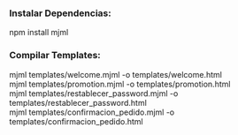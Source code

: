 ### Instalar Dependencias:
npm install mjml

### Compilar Templates:  
mjml templates/welcome.mjml -o templates/welcome.html    
mjml templates/promotion.mjml -o templates/promotion.html\
mjml templates/restablecer_password.mjml -o templates/restablecer_password.html\
mjml templates/confirmacion_pedido.mjml -o templates/confirmacion_pedido.html
